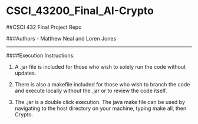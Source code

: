 # CSCI_43200_Final_AI-Crypto
##CSCI 432 Final Project Repo

###Authors - Matthew Neal and Loren Jones

***
####Execution Instructions:
1) A .jar file is included for those who wish to solely run the code without updates.

2) There is also a makefile included for those who wish to branch the code and execute locally without the .jar or to review the code itself.

3) The .jar is a double click execution. The java make file can be used by navigating to the host directory on your machine, typing make all, then Crypto.